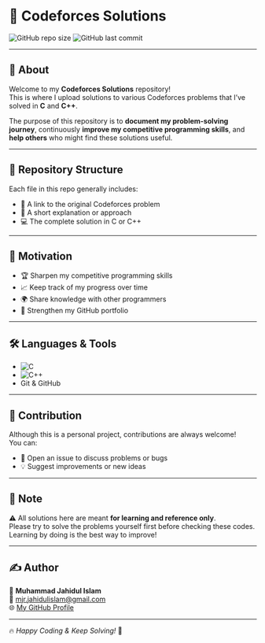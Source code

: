 # 🚀 Codeforces Solutions

![GitHub repo size](https://img.shields.io/github/repo-size/Jahid-mjr/Codeforces-Solutions?color=blue)
![GitHub last commit](https://img.shields.io/github/last-commit/Jahid-mjr/Codeforces-Solutions?color=green)

---

## 📖 About

Welcome to my **Codeforces Solutions** repository!  
This is where I upload solutions to various Codeforces problems that I’ve solved in **C** and **C++**.  

The purpose of this repository is to **document my problem-solving journey**, continuously **improve my competitive programming skills**, and **help others** who might find these solutions useful.

---

## 📂 Repository Structure

Each file in this repo generally includes:
- 🔗 A link to the original Codeforces problem  
- 📝 A short explanation or approach  
- 💻 The complete solution in C or C++

---

## 🎯 Motivation

- 🏆 Sharpen my competitive programming skills  
- 📈 Keep track of my progress over time  
- 🌍 Share knowledge with other programmers  
- 💼 Strengthen my GitHub portfolio  

---
## 🛠️ Languages & Tools

- ![C](https://img.shields.io/badge/C-language-blue.svg?logo=c&logoColor=white)
- ![C++](https://img.shields.io/badge/C++-language-blue.svg?logo=c%2B%2B&logoColor=white)
- Git & GitHub

---

## 🤝 Contribution

Although this is a personal project, contributions are always welcome!  
You can:
- 🐛 Open an issue to discuss problems or bugs  
- 💡 Suggest improvements or new ideas  

---
## 📌 Note

⚠️ All solutions here are meant **for learning and reference only**.  
Please try to solve the problems yourself first before checking these codes.  
Learning by doing is the best way to improve!

---
## ✍️ Author

👤 **Muhammad Jahidul Islam**  
📧 mjr.jahidulislam@gmail.com  
🌐 [My GitHub Profile](https://github.com/Jahid-mjr)  

---

🔥 *Happy Coding & Keep Solving!* 🚀


